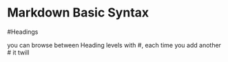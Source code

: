 # Markdown Basic Syntax

#Headings

you can browse between Heading levels with #, each time you add another # it twill 

